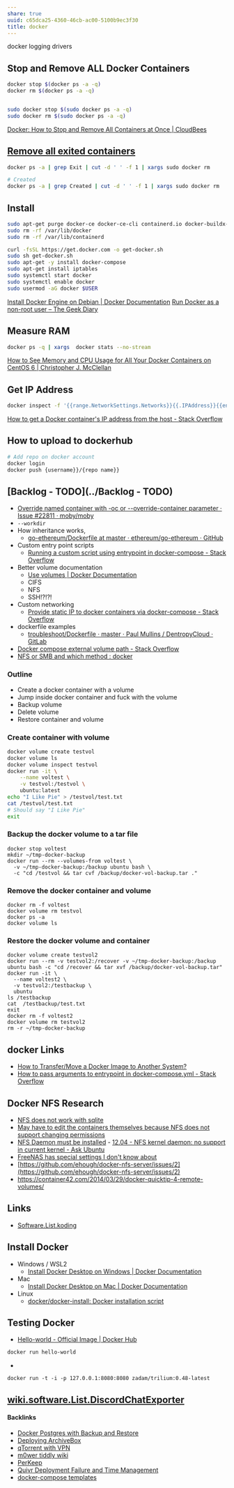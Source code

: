 ```yaml
---
share: true
uuid: c65dca25-4360-46cb-ac00-5100b9ec3f30
title: docker
---
```

docker logging drivers

## Stop and Remove ALL Docker Containers

``` bash
docker stop $(docker ps -a -q)
docker rm $(docker ps -a -q)


sudo docker stop $(sudo docker ps -a -q)
sudo docker rm $(sudo docker ps -a -q)

```

[Docker: How to Stop and Remove All Containers at Once | CloudBees](https://www.cloudbees.com/blog/docker-how-to-stop-and-remove-all-containers-at-once)

## [Remove all exited containers](https://coderwall.com/p/zguz_w/docker-remove-all-exited-containers)


``` bash
docker ps -a | grep Exit | cut -d ' ' -f 1 | xargs sudo docker rm

# Created
docker ps -a | grep Created | cut -d ' ' -f 1 | xargs sudo docker rm
```   

## Install

``` bash
sudo apt-get purge docker-ce docker-ce-cli containerd.io docker-buildx-plugin docker-compose-plugin docker-ce-rootless-extras
sudo rm -rf /var/lib/docker
sudo rm -rf /var/lib/containerd

curl -fsSL https://get.docker.com -o get-docker.sh
sudo sh get-docker.sh
sudo apt-get -y install docker-compose
sudo apt-get install iptables
sudo systemctl start docker
sudo systemctl enable docker
sudo usermod -aG docker $USER
```

[Install Docker Engine on Debian | Docker Documentation](https://docs.docker.com/engine/install/debian/)
[Run Docker as a non-root user – The Geek Diary](https://www.thegeekdiary.com/run-docker-as-a-non-root-user/)

## Measure RAM

```  bash
docker ps -q | xargs  docker stats --no-stream
```

[How to See Memory and CPU Usage for All Your Docker Containers on CentOS 6 | Christopher J. McClellan](https://christopherjmcclellan.wordpress.com/2017/07/22/docker-container-memory-usage/)

## Get IP Address

``` bash
docker inspect -f '{{range.NetworkSettings.Networks}}{{.IPAddress}}{{end}}' container_name_or_id
```
[How to get a Docker container's IP address from the host - Stack Overflow](https://stackoverflow.com/questions/17157721/how-to-get-a-docker-containers-ip-address-from-the-host)

## How to upload to dockerhub

``` bash
# Add repo on docker account
docker login
docker push {username}}/{repo name}}
```  

## [Backlog - TODO](../Backlog - TODO)

* [Override named container with -oc or --override-container parameter · Issue #22811 · moby/moby](https://github.com/moby/moby/issues/22811)
* `--workdir`
* How inheritance works, 
  * [go-ethereum/Dockerfile at master · ethereum/go-ethereum · GitHub](https://github.com/ethereum/go-ethereum/blob/master/Dockerfile)
* Custom entry point scripts
  * [Running a custom script using entrypoint in docker-compose - Stack Overflow](https://stackoverflow.com/questions/45211594/running-a-custom-script-using-entrypoint-in-docker-compose)
* Better volume documentation
  * [Use volumes | Docker Documentation](https://docs.docker.com/storage/volumes/)
  * CIFS
  * NFS 
  * SSH!?!?!
* Custom networking
  * [Provide static IP to docker containers via docker-compose - Stack Overflow](https://stackoverflow.com/questions/39493490/provide-static-ip-to-docker-containers-via-docker-compose)
* dockerfile examples
  * [troubleshoot/Dockerfile · master · Paul Mullins / DentropyCloud · GitLab](https://gitlab.com/dentropy/DentropyCloud/-/blob/master/troubleshoot/Dockerfile)
* [Docker compose external volume path - Stack Overflow](https://stackoverflow.com/questions/47444533/docker-compose-external-volume-path) 
* [NFS or SMB and which method : docker](https://old.reddit.com/r/docker/comments/d6kznr/nfs_or_smb_and_which_method/)

### Outline

*   Create a docker container with a volume
*   Jump inside docker container and fuck with the volume
*   Backup volume
*   Delete volume
*   Restore container and volume

### Create container with volume

``` bash
docker volume create testvol
docker volume ls
docker volume inspect testvol
docker run -it \
    --name voltest \
    -v testvol:/testvol \
    ubuntu:latest
echo "I Like Pie" > /testvol/test.txt
cat /testvol/test.txt
# Should say "I Like Pie"
exit
```   

### Backup the docker volume to a tar file

    docker stop voltest
    mkdir ~/tmp-docker-backup 
    docker run --rm --volumes-from voltest \
      -v ~/tmp-docker-backup:/backup ubuntu bash \
      -c "cd /testvol && tar cvf /backup/docker-vol-backup.tar ."
    

### Remove the docker container and volume

    docker rm -f voltest
    docker volume rm testvol
    docker ps -a
    docker volume ls
    

### Restore the docker volume and container

    docker volume create testvol2
    docker run --rm -v testvol2:/recover -v ~/tmp-docker-backup:/backup ubuntu bash -c "cd /recover && tar xvf /backup/docker-vol-backup.tar"
    docker run -it \
      --name voltest2 \
      -v testvol2:/testbackup \
      ubuntu
    ls /testbackup
    cat  /testbackup/test.txt
    exit
    docker rm -f voltest2
    docker volume rm testvol2
    rm -r ~/tmp-docker-backup

## docker Links

* [How to Transfer/Move a Docker Image to Another System?](https://appfleet.com/blog/how-to-transfer-move-a-docker-image-to-another-system/)
* [How to pass arguments to entrypoint in docker-compose.yml - Stack Overflow](https://stackoverflow.com/questions/37366857/how-to-pass-arguments-to-entrypoint-in-docker-compose-yml)

## Docker NFS Research

* [NFS does not work with sqlite](https://old.reddit.com/r/sonarr/comments/jmagwb/docker_nfs_permissions_issue/)
* [May have to edit the containers themselves because NFS does not support changing permissions](https://stackoverflow.com/questions/53682810/how-to-solve-the-chown-permission-issue-of-postgresql-docker-container-when-moun)
* [NFS Daemon must be installed](https://askubuntu.com/questions/507983/nfs-kernel-daemon-no-support-in-current-kernel)
		- [12.04 - NFS kernel daemon: no support in current kernel - Ask Ubuntu](https://askubuntu.com/questions/507983/nfs-kernel-daemon-no-support-in-current-kernel)
* [FreeNAS has special settings I don't know about](https://old.reddit.com/r/docker/comments/e281ze/trying_to_mount_nfs_chmod_not_permitted/)
* [https://github.com/ehough/docker-nfs-server/issues/2](https://github.com/ehough/docker-nfs-server/issues/2)
* https://container42.com/2014/03/29/docker-quicktip-4-remote-volumes/

## Links

* [Software.List.koding](../dentropydaemon-wiki/Software/List/koding)

## Install Docker

* Windows / WSL2
  * [Install Docker Desktop on Windows | Docker Documentation](https://docs.docker.com/desktop/windows/install/)
* Mac
  * [Install Docker Desktop on Mac | Docker Documentation](https://docs.docker.com/desktop/mac/install/)
* Linux
  * [docker/docker-install: Docker installation script](https://github.com/docker/docker-install)

## Testing Docker

* [Hello-world - Official Image | Docker Hub](https://hub.docker.com/_/hello-world)

``` bash
docker run hello-world
```

* 

```
docker run -t -i -p 127.0.0.1:8080:8080 zadam/trilium:0.48-latest
```


## [wiki.software.List.DiscordChatExporter](../96e29692-2bcb-48eb-90fd-3cd8fdd986c3)

#### Backlinks

* [Docker Postgres with Backup and Restore](/c32224a7-826f-47a5-a7af-dfe0ffcdb2f1)
* [Deploying ArchiveBox](/19c73912-9f8a-43d3-9bad-108aca02e304)
* [qTorrent with VPN](/ade3b76a-458f-4f75-a731-f57a73556557)
* [m0wer tiddly wiki](/77303e4d-07b3-4611-9900-4a91a7036371)
* [PerKeep](/9c7ee4a4-18d0-452d-b707-cc2decd6b425)
* [Quivr Deployment Failure and Time Management](/5f67da46-7c9e-493e-bd9d-7a95797638c1)
* [docker-compose templates](/9131ee78-32f0-4a69-b211-25d36d75048e)